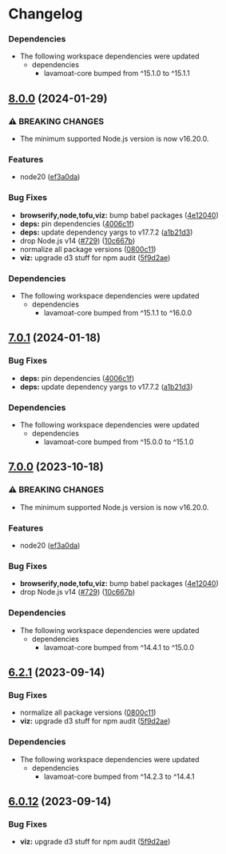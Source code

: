 # Changelog

### Dependencies

* The following workspace dependencies were updated
  * dependencies
    * lavamoat-core bumped from ^15.1.0 to ^15.1.1

## [8.0.0](https://github.com/renovate-bot/Woodpile37-_-LavaMoat/compare/lavamoat-viz-v7.0.2...lavamoat-viz-v8.0.0) (2024-01-29)


### ⚠ BREAKING CHANGES

* The minimum supported Node.js version is now v16.20.0.

### Features

* node20 ([ef3a0da](https://github.com/renovate-bot/Woodpile37-_-LavaMoat/commit/ef3a0da9960d7f5734e3d4180ebafdae2432a260))


### Bug Fixes

* **browserify,node,tofu,viz:** bump babel packages ([4e12040](https://github.com/renovate-bot/Woodpile37-_-LavaMoat/commit/4e12040945897983456dce9b83a174e116c99f66))
* **deps:** pin dependencies ([4006c1f](https://github.com/renovate-bot/Woodpile37-_-LavaMoat/commit/4006c1f386c3024e8a8092ded9b98ede20de084e))
* **deps:** update dependency yargs to v17.7.2 ([a1b21d3](https://github.com/renovate-bot/Woodpile37-_-LavaMoat/commit/a1b21d3db1904d05cd9e82bc62eb56dfafb76be2))
* drop Node.js v14 ([#729](https://github.com/renovate-bot/Woodpile37-_-LavaMoat/issues/729)) ([10c667b](https://github.com/renovate-bot/Woodpile37-_-LavaMoat/commit/10c667bd88eaabf60a8fd8e4493cc7676848b201))
* normalize all package versions ([0800c11](https://github.com/renovate-bot/Woodpile37-_-LavaMoat/commit/0800c113c3504af312d904c48eb9a6844b10d6b1))
* **viz:** upgrade d3 stuff for npm audit ([5f9d2ae](https://github.com/renovate-bot/Woodpile37-_-LavaMoat/commit/5f9d2ae0916aa3b6dc2379f2c07ca14d366fd4e5))


### Dependencies

* The following workspace dependencies were updated
  * dependencies
    * lavamoat-core bumped from ^15.1.1 to ^16.0.0

## [7.0.1](https://github.com/LavaMoat/LavaMoat/compare/lavamoat-viz-v7.0.0...lavamoat-viz-v7.0.1) (2024-01-18)


### Bug Fixes

* **deps:** pin dependencies ([4006c1f](https://github.com/LavaMoat/LavaMoat/commit/4006c1f386c3024e8a8092ded9b98ede20de084e))
* **deps:** update dependency yargs to v17.7.2 ([a1b21d3](https://github.com/LavaMoat/LavaMoat/commit/a1b21d3db1904d05cd9e82bc62eb56dfafb76be2))


### Dependencies

* The following workspace dependencies were updated
  * dependencies
    * lavamoat-core bumped from ^15.0.0 to ^15.1.0

## [7.0.0](https://github.com/LavaMoat/LavaMoat/compare/lavamoat-viz-v6.2.1...lavamoat-viz-v7.0.0) (2023-10-18)


### ⚠ BREAKING CHANGES

* The minimum supported Node.js version is now v16.20.0.

### Features

* node20 ([ef3a0da](https://github.com/LavaMoat/LavaMoat/commit/ef3a0da9960d7f5734e3d4180ebafdae2432a260))


### Bug Fixes

* **browserify,node,tofu,viz:** bump babel packages ([4e12040](https://github.com/LavaMoat/LavaMoat/commit/4e12040945897983456dce9b83a174e116c99f66))
* drop Node.js v14 ([#729](https://github.com/LavaMoat/LavaMoat/issues/729)) ([10c667b](https://github.com/LavaMoat/LavaMoat/commit/10c667bd88eaabf60a8fd8e4493cc7676848b201))


### Dependencies

* The following workspace dependencies were updated
  * dependencies
    * lavamoat-core bumped from ^14.4.1 to ^15.0.0

## [6.2.1](https://github.com/LavaMoat/LavaMoat/compare/lavamoat-viz-v6.2.0...lavamoat-viz-v6.2.1) (2023-09-14)


### Bug Fixes

* normalize all package versions ([0800c11](https://github.com/LavaMoat/LavaMoat/commit/0800c113c3504af312d904c48eb9a6844b10d6b1))
* **viz:** upgrade d3 stuff for npm audit ([5f9d2ae](https://github.com/LavaMoat/LavaMoat/commit/5f9d2ae0916aa3b6dc2379f2c07ca14d366fd4e5))


### Dependencies

* The following workspace dependencies were updated
  * dependencies
    * lavamoat-core bumped from ^14.2.3 to ^14.4.1

## [6.0.12](https://github.com/LavaMoat/LavaMoat/compare/lavamoat-viz-v6.0.11...lavamoat-viz-v6.0.12) (2023-09-14)


### Bug Fixes

* **viz:** upgrade d3 stuff for npm audit ([5f9d2ae](https://github.com/LavaMoat/LavaMoat/commit/5f9d2ae0916aa3b6dc2379f2c07ca14d366fd4e5))
